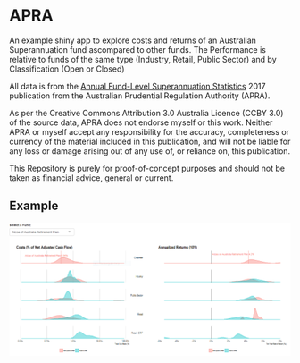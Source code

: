 # APRA

An example shiny app to explore costs and returns of an Australian Superannuation fund ascompared to other funds. The Performance is relative to funds of the same type (Industry, Retail, Public Sector) and by Classification (Open or Closed)

All data is from the [Annual Fund-Level Superannuation Statistics](http://www.apra.gov.au/Super/Publications/Pages/superannuation-fund-level-publications.aspx) 2017 publication from the Australian Prudential Regulation Authority (APRA).

As per the Creative Commons Attribution 3.0 Australia Licence (CCBY 3.0) of the source data, APRA does not endorse myself or this work. Neither APRA or myself accept any responsibility for the accuracy, completeness or currency of the material included in this publication, and will not be liable for any loss or damage arising out of any use of, or reliance on, this publication.	

This Repository is purely for proof-of-concept purposes and should not be taken as financial advice, general or current.

## Example
![alt text](https://github.com/MMerryweather/APRA/blob/master/img/Screenshot.PNG "Example")

